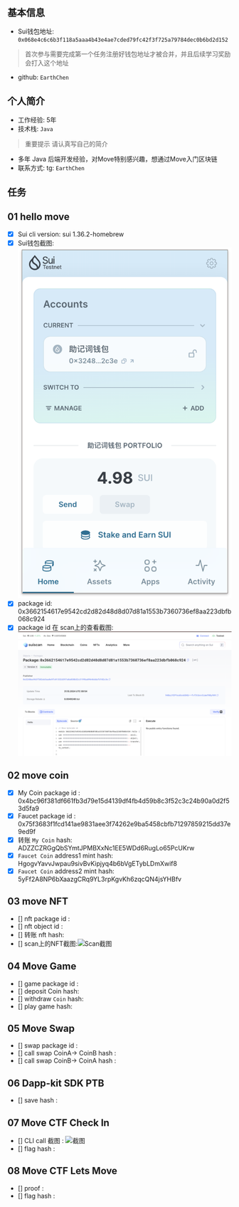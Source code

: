 ## 基本信息
- Sui钱包地址: `0x068e4c6c6b3f118a5aaa4b43e4ae7cded79fc42f3f725a79784dec0b6bd2d152`
> 首次参与需要完成第一个任务注册好钱包地址才被合并，并且后续学习奖励会打入这个地址
- github: `EarthChen`

## 个人简介
- 工作经验: 5年
- 技术栈: `Java`
> 重要提示 请认真写自己的简介
- 多年 Java 后端开发经验，对Move特别感兴趣，想通过Move入门区块链
- 联系方式: tg: `EarthChen` 

## 任务

##   01 hello move  
- [x] Sui cli version: sui 1.36.2-homebrew
- [x] Sui钱包截图: ![Sui钱包截图](./images/wallet.png)
- [x] package id: 0x3662154617e9542cd2d82d48d8d07d81a1553b7360736ef8aa223dbfb068c924
- [x] package id 在 scan上的查看截图:![Scan截图](./images/0x3662154617e9542cd2d82d48d8d07d81a1553b7360736ef8aa223dbfb068c924.png)

##   02 move coin
- [x] My Coin package id : 0x4bc96f381df661fb3d79e15d4139df4fb4d59b8c3f52c3c24b90a0d2f53d5fa9
- [x] Faucet package id : 0x75f3683f1fcd141ae9831aee3f74262e9ba5458cbfb71297859215dd37e9ed9f
- [x] 转账 `My Coin` hash: ADZZCZRGgQbSYmtJPMBXxNc1EE5WDd6RugLo65PcUKrw
- [x] `Faucet Coin` address1 mint hash: HgogvYavvJwpau9sivBvKipjyq4b6bVgETybLDmXwif8
- [x] `Faucet Coin` address2 mint hash: 5yFf2A8NP6bXaazgCRq9YL3rpKgvKh6zqcQN4jsYHBfv

##   03 move NFT
- [] nft package id :
- [] nft object id : 
- [] 转账 nft  hash:
- [] scan上的NFT截图:![Scan截图](./images/你的图片地址)

##   04 Move Game
- [] game package id :
- [] deposit Coin hash:
- [] withdraw `Coin` hash:
- [] play game hash:

##   05 Move Swap
- [] swap package id :
- [] call swap CoinA-> CoinB  hash :
- [] call swap CoinB-> CoinA  hash :

##   06 Dapp-kit SDK PTB
- [] save hash :

##   07 Move CTF Check In
- [] CLI call 截图 : ![截图](./images/你的图片地址)
- [] flag hash :

##   08 Move CTF Lets Move
- [] proof : 
- [] flag hash :
